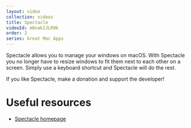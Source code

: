 ```yaml
---
layout: video
collection: videos
title: Spectacle
videoId: m0nakIJLR9k
order: 2
series: Great Mac Apps
---
```


Spectacle allows you to manage your windows on macOS. With Spectacle you no longer have to resize windows to fit them next to each other on a screen. Simply use a keyboard shortcut and Spectacle will do the rest.

If you like Spectacle, make a donation and support the developer!

# Useful resources
* <a href="https://goo.gl/SGwLMu" target="_blank">Spectacle homepage</a>